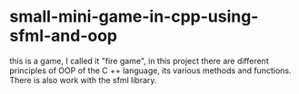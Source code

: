 # small-mini-game-in-cpp-using-sfml-and-oop
this is a game, I called it "fire game", in this project there are different principles of OOP of the C ++ language, its various methods and functions. There is also work with the sfml library.
